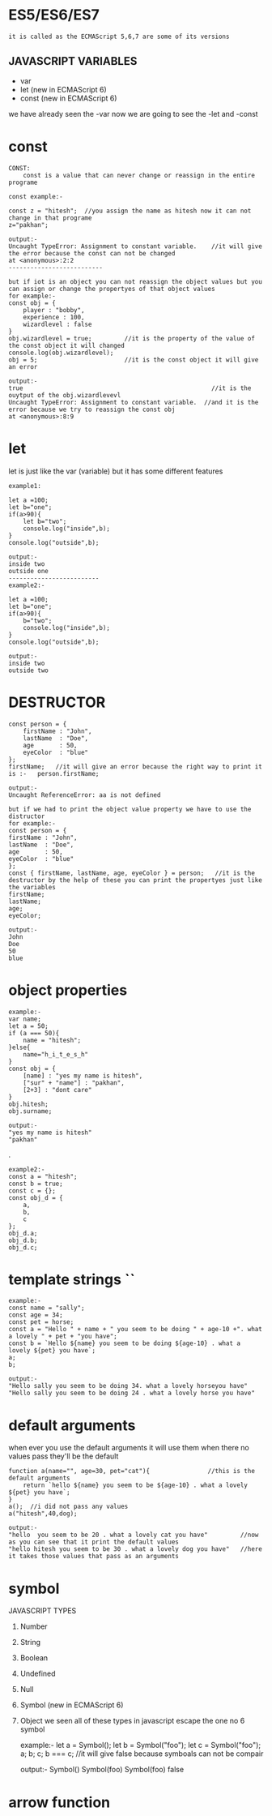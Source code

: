 # ES5/ES6/ES7 
    it is called as the ECMAScript 5,6,7 are some of its versions 


JAVASCRIPT VARIABLES
-----------------
* var
* let (new in ECMAScript 6)  
* const (new in ECMAScript 6)

we have already seen the -var 
now we are going to see the -let and -const

# const

    CONST:
        const is a value that can never change or reassign in the entire programe

    const example:-

    const z = "hitesh";  //you assign the name as hitesh now it can not change in that programe 
    z="pakhan";

    output:-
    Uncaught TypeError: Assignment to constant variable.    //it will give the error because the const can not be changed
    at <anonymous>:2:2
    --------------------------

    but if iot is an object you can not reassign the object values but you can assign or change the propertyes of that object values
    for example:-
    const obj = {
        player : "bobby",
        experience : 100,
        wizardlevel : false
    }
    obj.wizardlevel = true;         //it is the property of the value of the const object it will changed
    console.log(obj.wizardlevel);   
    obj = 5;                        //it is the const object it will give an error

    output:-
    true                                                    //it is the ouytput of the obj.wizardlevevl
    Uncaught TypeError: Assignment to constant variable.  //and it is the error because we try to reassign the const obj
    at <anonymous>:8:9


# let

let is just like the var (variable) but it has some different features 

    example1:

    let a =100;
    let b="one";
    if(a>90){
        let b="two";
        console.log("inside",b);
    }
    console.log("outside",b);
    
    output:-
    inside two
    outside one
    -------------------------
    example2:-
    
    let a =100;
    let b="one";
    if(a>90){
        b="two";
        console.log("inside",b);
    }
    console.log("outside",b);

    output:-
    inside two
    outside two

    
# DESTRUCTOR
    const person = {
        firstName : "John",
        lastName  : "Doe",
        age       : 50,
        eyeColor  : "blue"
    };
    firstName;   //it will give an error because the right way to print it is :-   person.firstName;
    
    output:-
    Uncaught ReferenceError: aa is not defined

    but if we had to print the object value property we have to use the distructor
    for example:-
    const person = {
    firstName : "John",
    lastName  : "Doe",
    age       : 50,
    eyeColor  : "blue"
    };
    const { firstName, lastName, age, eyeColor } = person;   //it is the destructor by the help of these you can print the propertyes just like the variables
    firstName;
    lastName;
    age;
    eyeColor;

    output:-
    John 
    Doe 
    50 
    blue

# object properties

    example:-
    var name;
    let a = 50;
    if (a === 50){
        name = "hitesh";
    }else{
        name="h_i_t_e_s_h"
    }
    const obj = {
        [name] : "yes my name is hitesh",
        ["sur" + "name"] : "pakhan",
        [2+3] : "dont care"
    }
    obj.hitesh;
    obj.surname;

    output:-
    "yes my name is hitesh"
    "pakhan"

.
    
    example2:-
    const a = "hitesh";
    const b = true;
    const c = {};
    const obj_d = {
        a,
        b,
        c
    };
    obj_d.a;
    obj_d.b;
    obj_d.c;


# template strings  ``

    example:-
    const name = "sally";
    const age = 34;
    const pet = horse;
    const a = "Hello " + name + " you seem to be doing " + age-10 +". what a lovely " + pet + "you have";
    const b = `Hello ${name} you seem to be doing ${age-10} . what a lovely ${pet} you have`;
    a;
    b;

    output:-
    "Hello sally you seem to be doing 34. what a lovely horseyou have"
    "Hello sally you seem to be doing 24 . what a lovely horse you have"

# default arguments
when ever you use the default arguments it will use them when there no values pass they'll be the default 

    function a(name="", age=30, pet="cat"){                //this is the default arguments
        return `hello ${name} you seem to be ${age-10} . what a lovely ${pet} you have`;
    }
    a();  //i did not pass any values
    a("hitesh",40,dog);

    output:-
    "hello  you seem to be 20 . what a lovely cat you have"         //now as you can see that it print the default values
    "hello hitesh you seem to be 30 . what a lovely dog you have"   //here it takes those values that pass as an arguments


# symbol
JAVASCRIPT TYPES

1. Number 
2. String
3. Boolean
4. Undefined
5. Null
6. Symbol (new in ECMAScript 6)
7. Object
we seen all of these types in javascript escape the one no 6 symbol

    example:-
    let a = Symbol();
    let b = Symbol("foo");
    let c = Symbol("foo");
    a;
    b;
    c;
    b === c;             //it will give false because symboals can not be compair

    output:-
    Symbol()
    Symbol(foo)
    Symbol(foo)
    false 

# arrow function

































